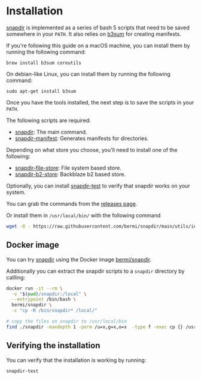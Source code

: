 # Installation

[snapdir] is implemented as a series of bash 5 scripts that need to be
saved somewhere in your `PATH`. It also relies on [b3sum] for
creating manifests.

If you're following this guide on a macOS
machine, you can install them by running the following command:

    brew install b3sum coreutils

On debian-like Linux, you can install them by running the following command:

    sudo apt-get install b3sum

Once you have the tools installed, the next step is to save the scripts in
your `PATH`.

The following scripts are required:

- [snapdir]: The main command.
- [snapdir-manifest]: Generates manifests for directories.

Depending on what store you choose, you'll need to install one of the following:

- [snapdir-file-store]: File system based store.
- [snapdir-b2-store]: Backblaze b2 based store.

Optionally, you can install [snapdir-test] to verify that snapdir works on your
system.

You can grab the commands from the [releases page].

Or install them in `/usr/local/bin/` with the following command

```bash
wget -O - https://raw.githubusercontent.com/bermi/snapdir/main/utils/install.sh | bash
```

## Docker image

You can try [snapdir] using the Docker image [bermi/snapdir].

Additionally you can extract the snapdir scripts to a `snapdir` directory
by callling:

```bash
docker run -it --rm \
  -v "$(pwd)/snapdir:/local" \
  --entrypoint /bin/bash \
  bermi/snapdir \
  -c "cp -R /bin/snapdir* /local/"

# copy the files on snapdir to /usr/local/bin
find ./snapdir -maxdepth 1 -perm /u=x,g=x,o=x  -type f -exec cp {} /usr/local/bin/ \;
```

## Verifying the installation

You can verify that the installation is working by running:

    snapdir-test

  [b3sum]: https://github.com/BLAKE3-team/BLAKE3/tree/master/b3sum
  [snapdir]: https://github.com/bermi/snapdir/blob/main/snapdir
  [snapdir-manifest]: https://github.com/bermi/snapdir/blob/main/snapdir-manifest
  [snapdir-test]: https://github.com/bermi/snapdir/blob/main/snapdir-test
  [snapdir-file-store]: https://github.com/bermi/snapdir/blob/main/snapdir-file-store
  [snapdir-b2-store]: https://github.com/bermi/snapdir/blob/main/snapdir-b2-store
  [releases page]: https://github.com/bermi/snapdir/releases/
  [bermi/snapdir]: https://hub.docker.com/r/bermi/snapdir/tags
